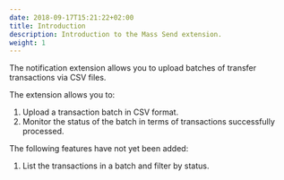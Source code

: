 ```yaml
---
date: 2018-09-17T15:21:22+02:00
title: Introduction
description: Introduction to the Mass Send extension.
weight: 1
---
```


The notification extension allows you to upload batches of transfer transactions via CSV files.

The extension allows you to:

1. Upload a transaction batch in CSV format.
2. Monitor the status of the batch in terms of transactions successfully processed.

<aside class="warning">
	The following features have not yet been added:
</aside>

1. List the transactions in a batch and filter by status.